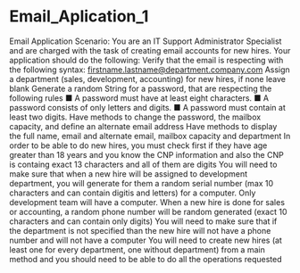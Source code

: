 # Email_Aplication_1
Email Application
Scenario: You are an IT Support Administrator
Specialist and are charged with the task of creating
email accounts for new hires. 
Your application should do the following:
Verify that the email is respecting with the following syntax:
firstname.lastname@department.company.com
Assign a department (sales, development, accounting) for new hires, if
none leave blank
Generate a random String for a password, that are respecting the
following rules
■ A password must have at least eight characters.
■ A password consists of only letters and digits.
■ A password must contain at least two digits.
Have methods to change the password, the mailbox capacity, and
define an alternate email address
Have methods to display the full name, email and alternate email,
mailbox capacity and department
In order to be able to do new hires, you must check first if they have
age greater than 18 years and you know the CNP information and also
the CNP is containg exact 13 characters and all of them are digits
You will need to make sure that when a new hire will be assigned to
development department, you will generate for them a random serial
number (max 10 characters and can contain digitis and letters) for a
computer. Only development team will have a computer.
When a new hire is done for sales or accounting, a random phone
number will be random generated (exact 10 characters and can
contain only digits)
You will need to make sure that if the department is not specified than
the new hire will not have a phone number and will not have a
computer
You will need to create new hires (at least one for every department,
one without department) from a main method and you should need to
be able to do all the operations requested
